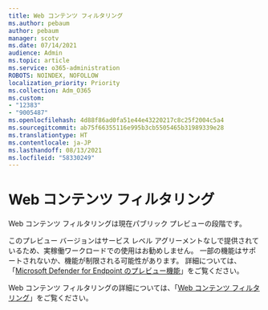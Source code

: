 ```yaml
---
title: Web コンテンツ フィルタリング
ms.author: pebaum
author: pebaum
manager: scotv
ms.date: 07/14/2021
audience: Admin
ms.topic: article
ms.service: o365-administration
ROBOTS: NOINDEX, NOFOLLOW
localization_priority: Priority
ms.collection: Adm_O365
ms.custom:
- "12383"
- "9005487"
ms.openlocfilehash: 4d88f86ad0fa51e44e43220217c8c25f2004c5a4
ms.sourcegitcommit: ab75f66355116e995b3cb5505465b31989339e28
ms.translationtype: HT
ms.contentlocale: ja-JP
ms.lasthandoff: 08/13/2021
ms.locfileid: "58330249"
---
```

# <a name="web-content-filtering"></a>Web コンテンツ フィルタリング

Web コンテンツ フィルタリングは現在パブリック プレビューの段階です。

このプレビュー バージョンはサービス レベル アグリーメントなしで提供されているため、実稼働ワークロードでの使用はお勧めしません。 一部の機能はサポートされないか、機能が制限される可能性があります。 詳細については、「[Microsoft Defender for Endpoint のプレビュー機能](https://docs.microsoft.com/microsoft-365/security/defender-endpoint/preview)」をご覧ください。

Web コンテンツ フィルタリングの詳細については、「[Web コンテンツ フィルタリング](https://docs.microsoft.com/microsoft-365/security/defender-endpoint/web-content-filtering)」をご覧ください。